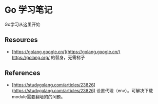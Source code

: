 # Go 学习笔记
Go学习从这里开始

## Resources
- [https://golang.google.cn/](https://golang.google.cn/)
    https://golang.org/ 的替身，无需梯子

## References
- [https://studygolang.com/articles/23826](https://studygolang.com/articles/23826)
    设置代理（env）。可解决下载module需要翻墙的的问题。
 
